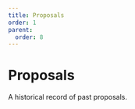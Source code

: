 ```yaml
---
title: Proposals
order: 1
parent:
  order: 8
---
```


# Proposals

A historical record of past proposals.
